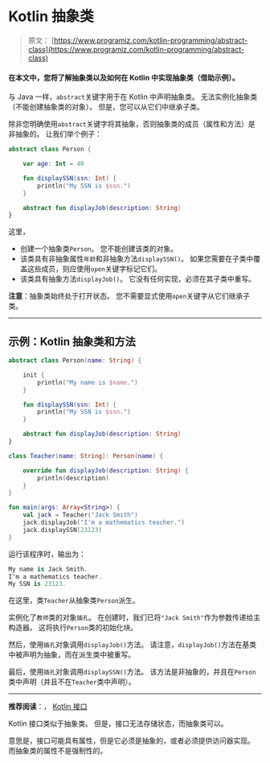 # Kotlin 抽象类

> 原文： [https://www.programiz.com/kotlin-programming/abstract-class](https://www.programiz.com/kotlin-programming/abstract-class)

#### 在本文中，您将了解抽象类以及如何在 Kotlin 中实现抽象类（借助示例）。

与 Java 一样，`abstract`关键字用于在 Kotlin 中声明抽象类。 无法实例化抽象类（不能创建抽象类的对象）。 但是，您可以从它们中继承子类。

除非您明确使用`abstract`关键字将其抽象，否则抽象类的成员（属性和方法）是非抽象的。 让我们举个例子：

```kt
abstract class Person {

    var age: Int = 40

    fun displaySSN(ssn: Int) {
        println("My SSN is $ssn.")
    }

    abstract fun displayJob(description: String)
}
```

这里，

*   创建一个抽象类`Person`。 您不能创建该类的对象。
*   该类具有非抽象属性`年龄`和非抽象方法`displaySSN()`。 如果您需要在子类中覆盖这些成员，则应使用`open`关键字标记它们。
*   该类具有抽象方法`displayJob()`。 它没有任何实现，必须在其子类中重写。

**注意**：抽象类始终处于打开状态。 您不需要显式使用`open`关键字从它们继承子类。

* * *

## 示例：Kotlin 抽象类和方法

```kt
abstract class Person(name: String) {

    init {
        println("My name is $name.")
    }

    fun displaySSN(ssn: Int) {
        println("My SSN is $ssn.")
    }

    abstract fun displayJob(description: String)
}

class Teacher(name: String): Person(name) {

    override fun displayJob(description: String) {
        println(description)
    }
}

fun main(args: Array<String>) {
    val jack = Teacher("Jack Smith")
    jack.displayJob("I'm a mathematics teacher.")
    jack.displaySSN(23123)
}
```

运行该程序时，输出为：

```kt
My name is Jack Smith.
I'm a mathematics teacher.
My SSN is 23123.
```

在这里，类`Teacher`从抽象类`Person`派生。

实例化了`教师`类的对象`插孔`。 在创建时，我们已将`"Jack Smith"`作为参数传递给主构造器。 这将执行`Person`类的初始化块。

然后，使用`插孔`对象调用`displayJob()`方法。 请注意，`displayJob()`方法在基类中被声明为抽象，而在派生类中被重写。

最后，使用`插孔`对象调用`displaySSN()`方法。 该方法是非抽象的，并且在`Person`类中声明（并且不在`Teacher`类中声明）。

* * *

**推荐阅读**：， [Kotlin 接口](/kotlin-programming/interfaces "Interfaces in Kotlin")

Kotlin 接口类似于抽象类。 但是，接口无法存储状态，而抽象类可以。

意思是，接口可能具有属性，但是它必须是抽象的，或者必须提供访问器实现。 而抽象类的属性不是强制性的。